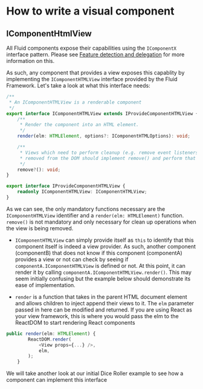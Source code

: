 # How to write a visual component

## IComponentHtmlView

All Fluid components expose their capabilities using the `IComponentX` interface pattern. Please see [Feature detection and delegation](https://fluid-docs.azurewebsites.net/versions/new/docs/components.html#feature-detection-and-delegation) for more information on this.

As such, any component that provides a view exposes this capablity by implementing the `IComponentHTMLView` interface provided by the Fluid Framework. Let's take a look at what this interface needs:

```typescript
/**
 * An IComponentHTMLView is a renderable component
 */
export interface IComponentHTMLView extends IProvideComponentHTMLView {
    /**
     * Render the component into an HTML element.
     */
    render(elm: HTMLElement, options?: IComponentHTMLOptions): void;

    /**
     * Views which need to perform cleanup (e.g. remove event listeners, timers, etc.) when
     * removed from the DOM should implement remove() and perform that cleanup within.
     */
    remove?(): void;
}

export interface IProvideComponentHTMLView {
    readonly IComponentHTMLView: IComponentHTMLView;
}
```

As we can see, the only mandatory functions necessary are the `IComponentHTMLView` identifier and a `render(elm: HTMLElement)` function. `remove()` is not mandatory and only necessary for clean up operations when the view is being removed.

- `IComponentHTMLView` can simply provide itself as `this` to identify that this component itself is indeed a view provider. As such, another component (componentB) that does not know if this component (componentA) provides a view or not can check by seeing if `componentA.IComponentHTMLView` is defined or not. At this point, it can render it by calling `componentA.IComponentHTMLView.render()`. This may seem initially confusing but the example below should demonstrate its ease of implementation.

- `render` is a function that takes in the parent HTML document element and allows children to inject append their views to it. The `elm` parameter passed in here can be modified and returned. If you are using React as your view framework, this is where you would pass the elm to the ReactDOM to start rendering React components

```typescript
public render(elm: HTMLElement) {
        ReactDOM.render(
            <View props={...} />,
            elm,
        );
    }
 ```


We will take another look at our initial Dice Roller example to see how a component can implement this interface
